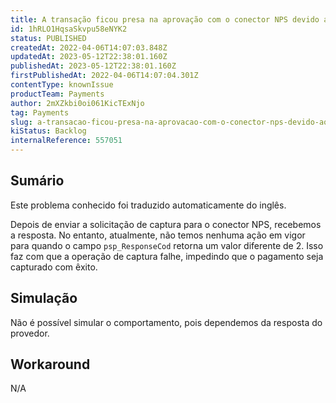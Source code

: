 ```yaml
---
title: A transação ficou presa na aprovação com o conector NPS devido ao psp_ResponseCod na resposta da liquidação
id: 1hRLO1HqsaSkvpu58eNYK2
status: PUBLISHED
createdAt: 2022-04-06T14:07:03.848Z
updatedAt: 2023-05-12T22:38:01.160Z
publishedAt: 2023-05-12T22:38:01.160Z
firstPublishedAt: 2022-04-06T14:07:04.301Z
contentType: knownIssue
productTeam: Payments
author: 2mXZkbi0oi061KicTExNjo
tag: Payments
slug: a-transacao-ficou-presa-na-aprovacao-com-o-conector-nps-devido-ao-pspresponsecod-na-resposta-da-liquidacao
kiStatus: Backlog
internalReference: 557051
---
```


## Sumário

<div class="alert alert-info">
  <p>Este problema conhecido foi traduzido automaticamente do inglês.</p>
</div>


Depois de enviar a solicitação de captura para o conector NPS, recebemos a resposta. No entanto, atualmente, não temos nenhuma ação em vigor para quando o campo `psp_ResponseCod` retorna um valor diferente de 2. Isso faz com que a operação de captura falhe, impedindo que o pagamento seja capturado com êxito.

## Simulação


Não é possível simular o comportamento, pois dependemos da resposta do provedor.



## Workaround


N/A

